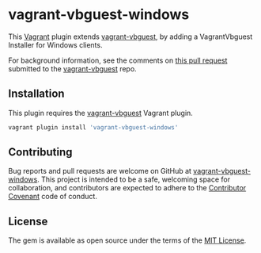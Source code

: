 # vagrant-vbguest-windows
This [Vagrant] plugin extends [vagrant-vbguest], by adding a VagrantVbguest Installer for Windows clients.

For background information, see the comments on [this pull request](https://github.com/dotless-de/vagrant-vbguest/pull/129#issuecomment-281099298)
submitted to the [vagrant-vbguest] repo.


## Installation

This plugin requires the [vagrant-vbguest] Vagrant plugin.

```sh
vagrant plugin install 'vagrant-vbguest-windows'
```


## Contributing

Bug reports and pull requests are welcome on GitHub at [vagrant-vbguest-windows].
This project is intended to be a safe, welcoming space for collaboration, and contributors are expected to adhere to the [Contributor Covenant] code of conduct.


## License

The gem is available as open source under the terms of the [MIT License].

[Contributor Covenant]: <http://contributor-covenant.org/>
[MIT License]: <http://opensource.org/licenses/MIT>
[Vagrant]: <https://github.com/mitchellh/vagrant>
[vagrant-vbguest]: <https://github.com/dotless-de/vagrant-vbguest>
[vagrant-vbguest-windows]: <https://github.com/m03/vagrant-vbguest-windows>
